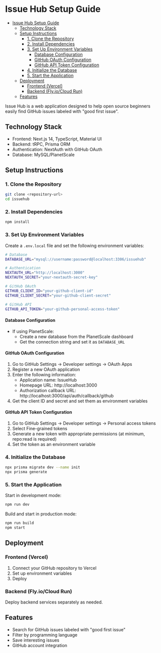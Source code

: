 # Issue Hub Setup Guide

- [Issue Hub Setup Guide](#issue-hub-setup-guide)
  - [Technology Stack](#technology-stack)
  - [Setup Instructions](#setup-instructions)
    - [1. Clone the Repository](#1-clone-the-repository)
    - [2. Install Dependencies](#2-install-dependencies)
    - [3. Set Up Environment Variables](#3-set-up-environment-variables)
      - [Database Configuration](#database-configuration)
      - [GitHub OAuth Configuration](#github-oauth-configuration)
      - [GitHub API Token Configuration](#github-api-token-configuration)
    - [4. Initialize the Database](#4-initialize-the-database)
    - [5. Start the Application](#5-start-the-application)
  - [Deployment](#deployment)
    - [Frontend (Vercel)](#frontend-vercel)
    - [Backend (Fly.io/Cloud Run)](#backend-flyiocloud-run)
  - [Features](#features)

Issue Hub is a web application designed to help open source beginners easily find GitHub issues labeled with "good first issue".

## Technology Stack

- Frontend: Next.js 14, TypeScript, Material UI
- Backend: tRPC, Prisma ORM
- Authentication: NextAuth with GitHub OAuth
- Database: MySQL/PlanetScale

## Setup Instructions

### 1. Clone the Repository

```bash
git clone <repository-url>
cd issuehub
```

### 2. Install Dependencies

```bash
npm install
```

### 3. Set Up Environment Variables

Create a `.env.local` file and set the following environment variables:

```bash
# Database
DATABASE_URL="mysql://username:password@localhost:3306/issuehub"

# Authentication
NEXTAUTH_URL="http://localhost:3000"
NEXTAUTH_SECRET="your-nextauth-secret-key"

# GitHub OAuth
GITHUB_CLIENT_ID="your-github-client-id"
GITHUB_CLIENT_SECRET="your-github-client-secret"

# GitHub API
GITHUB_API_TOKEN="your-github-personal-access-token"
```

#### Database Configuration

- If using PlanetScale:
  - Create a new database from the PlanetScale dashboard
  - Get the connection string and set it as `DATABASE_URL`

#### GitHub OAuth Configuration

1. Go to GitHub Settings -> Developer settings -> OAuth Apps
2. Register a new OAuth application
3. Enter the following information:
   - Application name: IssueHub
   - Homepage URL: http://localhost:3000
   - Authorization callback URL: http://localhost:3000/api/auth/callback/github
4. Get the client ID and secret and set them as environment variables

#### GitHub API Token Configuration

1. Go to GitHub Settings -> Developer settings -> Personal access tokens
2. Select Fine-grained tokens
3. Generate a new token with appropriate permissions (at minimum, repo:read is required)
4. Set the token as an environment variable

### 4. Initialize the Database

```bash
npx prisma migrate dev --name init
npx prisma generate
```

### 5. Start the Application

Start in development mode:

```bash
npm run dev
```

Build and start in production mode:

```bash
npm run build
npm start
```

## Deployment

### Frontend (Vercel)

1. Connect your GitHub repository to Vercel
2. Set up environment variables
3. Deploy

### Backend (Fly.io/Cloud Run)

Deploy backend services separately as needed.

## Features

- Search for GitHub issues labeled with "good first issue"
- Filter by programming language
- Save interesting issues
- GitHub account integration
